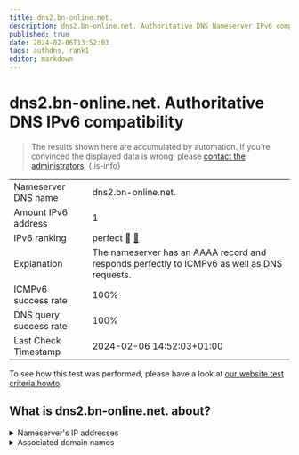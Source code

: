 ```yaml
---
title: dns2.bn-online.net.
description: dns2.bn-online.net. Authoritative DNS Nameserver IPv6 compatibility
published: true
date: 2024-02-06T13:52:03
tags: authdns, rank1
editor: markdown
---
```


# dns2.bn-online.net. Authoritative DNS IPv6 compatibility

> The results shown here are accumulated by automation. If you're convinced the displayed data is wrong, please [contact the administrators](/howto/chat). 
{.is-info}




|   |   |
| - | - |
| Nameserver DNS name | dns2.bn-online.net.
| Amount IPv6 address | 1
| IPv6 ranking | perfect :1st_place_medal: [🔗](/howto/ranking) |
| Explanation | The nameserver has an AAAA record and responds perfectly to ICMPv6 as well as DNS requests. |
| ICMPv6 success rate | 100%|
| DNS query success rate | 100% |
| Last Check Timestamp | 2024-02-06 14:52:03+01:00 |

To see how this test was performed, please have a look at [our website test criteria howto](/howto/testcriteria/authdns)!


## What is dns2.bn-online.net. about?




<details>
<summary>Nameserver's IP addresses</summary>

2a02:b30:301:100::35

</details>



<details>
<summary>Associated domain names</summary>

www.bmel.de

</details>
